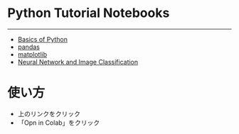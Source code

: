# Python Tutorial Notebooks
---

- [Basics of Python](https://github.com/fukuta-takenaka/pub_colab/blob/main/Basics_of_Python.ipynb)
- [pandas](https://github.com/fukuta-takenaka/pub_colab/blob/main/tutorial_pandas_numpy.ipynb)
- [matplotlib](https://github.com/fukuta-takenaka/pub_colab/blob/main/tutorial_matplotlib.ipynb)
- [Neural Network and Image Classification](https://github.com/fukuta-takenaka/pub_colab/blob/main/tutorial_image_classification.ipynb)

# 使い方
- 上のリンクをクリック
- 「Opn in Colab」をクリック
